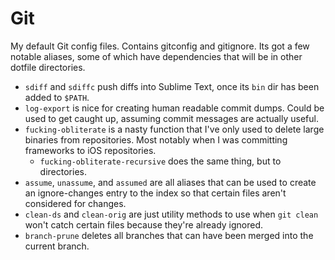 # Git

My default Git config files. 
Contains gitconfig and gitignore. 
Its got a few notable aliases, some of which have dependencies that will be in other dotfile directories.

- `sdiff` and `sdiffc` push diffs into Sublime Text, once its `bin` dir has been added to `$PATH`.
- `log-export` is nice for creating human readable commit dumps. Could be used to get caught up, assuming commit messages are actually useful.
- `fucking-obliterate` is a nasty function that I've only used to delete large binaries from repositories. Most notably when I was committing frameworks to iOS repositories.
    - `fucking-obliterate-recursive` does the same thing, but to directories.
- `assume`, `unassume`, and `assumed` are all aliases that can be used to create an ignore-changes entry to the index so that certain files aren't considered for changes. 
- `clean-ds` and `clean-orig` are just utility methods to use when `git clean` won't catch certain files because they're already ignored. 
- `branch-prune` deletes all branches that can have been merged into the current branch.
